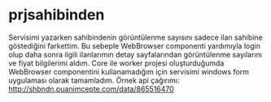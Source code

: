 # prjsahibinden
Servisimi yazarken sahibindenin görüntülenme sayısını sadece ilan sahibine göstediğini farkettim. Bu sebeple WebBrowser componenti yardımıyla login olup daha sonra ilgili ilanlarımın detay sayfalarından görüntülenme sayılarını ve fiyat bilgilerimi aldım. Core ile worker projesi oluşturduğumda WebBrowser componentini kullanamadığım için servisimi windows form uygulaması olarak tamamladım. 
Örnek api çağırımı: http://shbndn.puanimcepte.com/data/865516470
